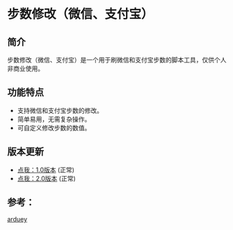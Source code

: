 # 步数修改（微信、支付宝）

## 简介
步数修改（微信、支付宝）是一个用于刷微信和支付宝步数的脚本工具，仅供个人非商业使用。

## 功能特点
- 支持微信和支付宝步数的修改。
- 简单易用，无需复杂操作。
- 可自定义修改步数的数值。

## 版本更新

- [点我：1.0版本](https://crabboss-lab.github.io/ShuaBuShu/bushu.html) (正常)
- [点我：2.0版本](https://crabboss-lab.github.io/ShuaBuShu/bushu2.0.html) (正常)

## 参考：
[arduey](https://gitee.com/arduey/shuabu?_from=gitee_search)

